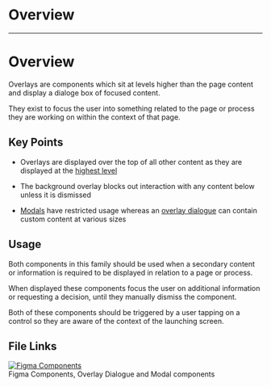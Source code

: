 
# Overview

---

# Overview

Overlays are components which sit at levels higher than the page content and display a dialoge box of focused content.

They exist to focus the user into something related to the page or process they are working on within the context of that page.

## Key Points

- Overlays are displayed over the top of all other content as they are displayed at the [highest level]()

- The background overlay blocks out interaction with any content below unless it is dismissed

- [Modals]() have restricted usage whereas an [overlay dialogue]() can contain custom content at various sizes

## Usage

Both components in this family should be used when a secondary content or information is required to be displayed in relation to a page or process. 

When displayed these components focus the user on additional information or requesting a decision, until they manually dismiss the component.

Both of these components should be triggered by a user tapping on a control so they are aware of the context of the launching screen.

## File Links

  
[![Figma Components](https://studio-assets.supernova.io/design-systems/16150/0b00cffd-fdfd-436b-87d7-ad12d01bc3ee.png?Expires=1980201600&Policy=eyJTdGF0ZW1lbnQiOlt7IlJlc291cmNlIjoiaHR0cHM6Ly9zdHVkaW8tYXNzZXRzLnN1cGVybm92YS5pby9kZXNpZ24tc3lzdGVtcy8xNjE1MC8wYjAwY2ZmZC1mZGZkLTQzNmItODdkNy1hZDEyZDAxYmMzZWUucG5nIiwiQ29uZGl0aW9uIjp7IkRhdGVMZXNzVGhhbiI6eyJBV1M6RXBvY2hUaW1lIjoxOTgwMjAxNjAwfX19XX0_&Signature=It5RfZgsr~DRflta3qA-PE2NDXptywkmMRYB9zHm3fHIeERSfFwL0SVhVx6KBKeo~pyydK1QDw2YdqYmVBVuRf--JGi2VN1BaMP75TFa9D42d8l7IOiSnqBUce1-3EhyEm90rURPi8tk6ygQpnsepdKO1sujHtUtvtlT0wUtagdTRuSWwpMKjoiXmJ9LDT0Qbe3D7tYPxvC4sxUXhTrR8FsyKHvCJNKkMHl~ddJ1SgBsgwE3V7vrJWu7ig58i1L1EkQKrGShkTfk-y6lpnvLSEZRhJEjb5fxzJhbh94HgZxFU7Jh9m1Ft-gVAlEYURFCnSB0sR3AfJgnW~yltsUKIA__&Key-Pair-Id=APKAJGK34LCCAUR7N6LA)](#)  
Figma Components, Overlay Dialogue and Modal components  
  

